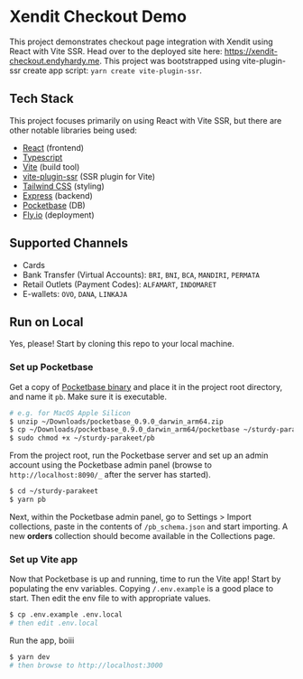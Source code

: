 # Xendit Checkout Demo

This project demonstrates checkout page integration with Xendit using React with Vite SSR. Head over to the deployed site here: https://xendit-checkout.endyhardy.me. This project was bootstrapped using vite-plugin-ssr create app script: `yarn create vite-plugin-ssr`.

## Tech Stack

This project focuses primarily on using React with Vite SSR, but there are other notable libraries being used:

- [React](https://reactjs.org/) (frontend)
- [Typescript](https://www.typescriptlang.org/)
- [Vite](https://vitejs.dev/) (build tool)
- [vite-plugin-ssr](https://vite-plugin-ssr.com/) (SSR plugin for Vite)
- [Tailwind CSS](https://tailwindcss.com/) (styling)
- [Express](https://expressjs.com/) (backend)
- [Pocketbase](https://pocketbase.io/) (DB)
- [Fly.io](https://fly.io/) (deployment)

## Supported Channels

- Cards
- Bank Transfer (Virtual Accounts): `BRI`, `BNI`, `BCA`, `MANDIRI`, `PERMATA`
- Retail Outlets (Payment Codes): `ALFAMART`, `INDOMARET`
- E-wallets: `OVO`, `DANA`, `LINKAJA`

## Run on Local

Yes, please! Start by cloning this repo to your local machine.

### Set up Pocketbase

Get a copy of [Pocketbase binary](https://pocketbase.io/docs/) and place it in the project root directory, and name it `pb`. Make sure it is executable.

```bash
# e.g. for MacOS Apple Silicon
$ unzip ~/Downloads/pocketbase_0.9.0_darwin_arm64.zip
$ cp ~/Downloads/pocketbase_0.9.0_darwin_arm64/pocketbase ~/sturdy-parakeet/pb
$ sudo chmod +x ~/sturdy-parakeet/pb
```

From the project root, run the Pocketbase server and set up an admin account using the Pocketbase admin panel (browse to `http://localhost:8090/_` after the server has started).

```bash
$ cd ~/sturdy-parakeet
$ yarn pb
```

Next, within the Pocketbase admin panel, go to Settings > Import collections, paste in the contents of `/pb_schema.json` and start importing. A new **orders** collection should become available in the Collections page.

### Set up Vite app

Now that Pocketbase is up and running, time to run the Vite app! Start by populating the env variables. Copying `/.env.example` is a good place to start. Then edit the env file to with appropriate values.

```bash
$ cp .env.example .env.local
# then edit .env.local
```

Run the app, boiii

```bash
$ yarn dev
# then browse to http://localhost:3000
```
